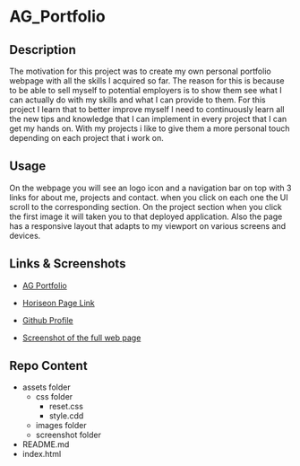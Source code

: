 # AG_Portfolio

## Description

The motivation for this project was to create my own personal portfolio webpage with all the skills I acquired so far. The reason for this is because to be able to sell myself to potential employers is to show them see what I can actually do with my skills and what I can provide to them. For this project I learn that to better improve myself I need to continuously learn all the new tips and knowledge that I can  implement in every project that I can get my hands on. With my projects i like to give them a more personal touch depending on each project that i work on. 

## Usage

On the webpage you will see an logo icon and a navigation bar on top with 3 links for about me, projects and contact. when you click on each one the UI scroll to the corresponding section. On the project section when you click the first image it will taken you to that deployed application. Also the page has a responsive layout that adapts to my viewport on various screens and devices.

## Links & Screenshots
 * [AG Portfolio](https://arielo5.github.io/AG_Portfolio/)

 * [Horiseon Page Link](https://arielo5.github.io/HW-1-BCS/)

 * [Github Profile](https://github.com/arielo5)

 * [Screenshot of the full web page](./assets/images/portfolio_wewbpage.png)

 ## Repo Content
 * assets folder
    * css folder
        * reset.css
        * style.cdd
    * images folder
    * screenshot folder
* README.md
* index.html 


